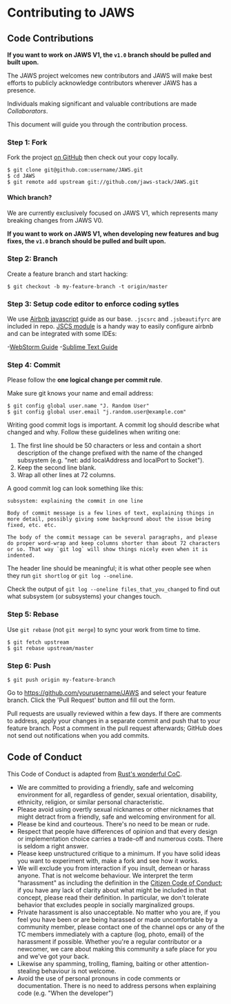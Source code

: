 # Contributing to JAWS

## Code Contributions

**If you want to work on JAWS V1, the `v1.0` branch should be pulled and built upon.**

The JAWS project welcomes new contributors and JAWS will make best efforts to publicly acknowledge contributors wherever JAWS has a presence.

Individuals making significant and valuable contributions are made
_Collaborators_.

This document will guide you through the contribution process.

### Step 1: Fork

Fork the project [on GitHub](https://github.com/jaws-stack/JAWS) then check out your copy locally.

```text
$ git clone git@github.com:username/JAWS.git
$ cd JAWS
$ git remote add upstream git://github.com/jaws-stack/JAWS.git
```

#### Which branch?

We are currently exclusively focused on JAWS V1, which represents many breaking changes from JAWS V0.

**If you want to work on JAWS V1, when developing new features and bug fixes, the `v1.0` branch should be pulled and built upon.**


### Step 2: Branch

Create a feature branch and start hacking:

```text
$ git checkout -b my-feature-branch -t origin/master
```

### Step 3: Setup code editor to enforce coding sytles

We use [Airbnb javascript](https://github.com/airbnb/javascript) guide as our base. `.jscsrc` and `.jsbeautifyrc` are included in repo.  [JSCS module](http://jscs.info/overview.html) is a handy way to easily configure airbnb and can be integrated with some IDEs:  


-[WebStorm Guide](http://geek.bluemangointeractive.com/how-to-get-airbnbs-javascript-code-style-working-in-webstorm/) 
-[Sublime Text Guide](https://yannick.cr/posts/enforcing-coding-rules-in-your-team-with-jscs/post)


### Step 4: Commit

Please follow the **one logical change per commit rule**.

Make sure git knows your name and email address:

```text
$ git config global user.name "J. Random User"
$ git config global user.email "j.random.user@example.com"
```

Writing good commit logs is important.  A commit log should describe what changed and why.  Follow these guidelines when writing one:

1. The first line should be 50 characters or less and contain a short
   description of the change prefixed with the name of the changed
   subsystem (e.g. "net: add localAddress and localPort to Socket").
2. Keep the second line blank.
3. Wrap all other lines at 72 columns.

A good commit log can look something like this:

```
subsystem: explaining the commit in one line

Body of commit message is a few lines of text, explaining things in more detail, possibly giving some background about the issue being fixed, etc. etc.

The body of the commit message can be several paragraphs, and please do proper word-wrap and keep columns shorter than about 72 characters or so. That way `git log` will show things nicely even when it is indented.
```

The header line should be meaningful; it is what other people see when they run `git shortlog` or `git log --oneline`.

Check the output of `git log --oneline files_that_you_changed` to find out what subsystem (or subsystems) your changes touch.


### Step 5: Rebase

Use `git rebase` (not `git merge`) to sync your work from time to time.

```text
$ git fetch upstream
$ git rebase upstream/master
```

### Step 6: Push

```text
$ git push origin my-feature-branch
```

Go to https://github.com/yourusername/JAWS and select your feature branch. Click the 'Pull Request' button and fill out the form.

Pull requests are usually reviewed within a few days.  If there are comments to address, apply your changes in a separate commit and push that to your feature branch.  Post a comment in the pull request afterwards; GitHub does not send out notifications when you add commits.


## Code of Conduct

This Code of Conduct is adapted from [Rust's wonderful
CoC](http://www.rust-lang.org/conduct.html).

* We are committed to providing a friendly, safe and welcoming
  environment for all, regardless of gender, sexual orientation,
  disability, ethnicity, religion, or similar personal characteristic.
* Please avoid using overtly sexual nicknames or other nicknames that
  might detract from a friendly, safe and welcoming environment for
  all.
* Please be kind and courteous. There's no need to be mean or rude.
* Respect that people have differences of opinion and that every
  design or implementation choice carries a trade-off and numerous
  costs. There is seldom a right answer.
* Please keep unstructured critique to a minimum. If you have solid
  ideas you want to experiment with, make a fork and see how it works.
* We will exclude you from interaction if you insult, demean or harass
  anyone.  That is not welcome behaviour. We interpret the term
  "harassment" as including the definition in the [Citizen Code of
  Conduct](http://citizencodeofconduct.org/); if you have any lack of
  clarity about what might be included in that concept, please read
  their definition. In particular, we don't tolerate behavior that
  excludes people in socially marginalized groups.
* Private harassment is also unacceptable. No matter who you are, if
  you feel you have been or are being harassed or made uncomfortable
  by a community member, please contact one of the channel ops or any
  of the TC members immediately with a capture (log, photo, email) of
  the harassment if possible.  Whether you're a regular contributor or
  a newcomer, we care about making this community a safe place for you
  and we've got your back.
* Likewise any spamming, trolling, flaming, baiting or other
  attention-stealing behaviour is not welcome.
* Avoid the use of personal pronouns in code comments or
  documentation. There is no need to address persons when explaining
  code (e.g. "When the developer")
